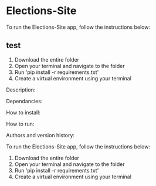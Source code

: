 # Elections-Site

To run the Elections-Site app, follow the instructions below:
## test

1. Download the entire folder
2. Open your terminal and navigate to the folder
2. Run 'pip install -r requirements.txt'
3. Create a virtual environment using your terminal

Description:


Dependancies:


How to install:


How to run:



Authors and version history:



To run the Elections-Site app, follow the instructions below:

1. Download the entire folder
2. Open your terminal and navigate to the folder
2. Run 'pip install -r requirements.txt'
3. Create a virtual environment using your terminal
